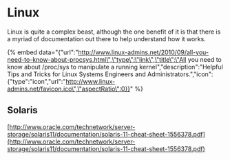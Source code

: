 # Linux

Linux is quite a complex beast, although the one benefit of it is that there is a myriad of documentation out there to help understand how it works.

{% embed data="{\"url\":\"http://www.linux-admins.net/2010/09/all-you-need-to-know-about-procsys.html\",\"type\":\"link\",\"title\":\"All you need to know about /proc/sys to manipulate a running kernel\",\"description\":\"Helpful Tips and Tricks for Linux Systems Engineers and Administrators.\",\"icon\":{\"type\":\"icon\",\"url\":\"http://www.linux-admins.net/favicon.ico\",\"aspectRatio\":0}}" %}



## Solaris

[http://www.oracle.com/technetwork/server-storage/solaris11/documentation/solaris-11-cheat-sheet-1556378.pdf](http://www.oracle.com/technetwork/server-storage/solaris11/documentation/solaris-11-cheat-sheet-1556378.pdf)

